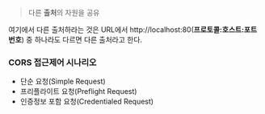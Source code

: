> 다른 **출처**의 자원을 공유

여기에서 다른 출처하라는 것은 URL에서 http://localhost:80(**프로토콜:호스트:포트번호**) 중 하나라도 다르면 다른 출처라고 한다.
### CORS 접근제어 시나리오
- 단순 요청(Simple Request)
- 프리플라이트 요청(Preflight Request)
- 인증정보 포함 요청(Credentialed Request)

